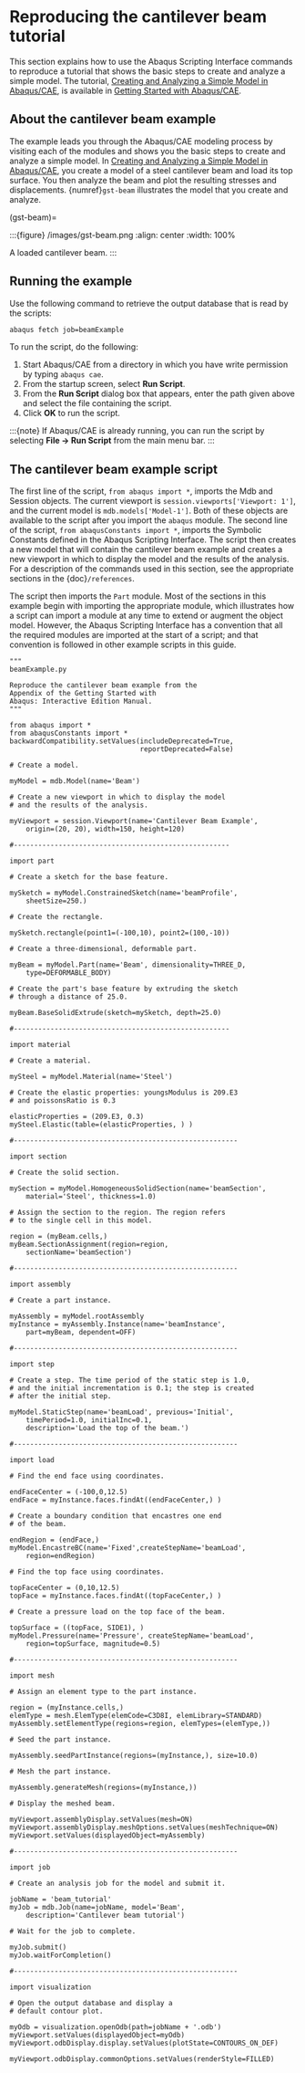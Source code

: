# Reproducing the cantilever beam tutorial

This section explains how to use the Abaqus Scripting Interface commands to reproduce a tutorial that shows the basic steps to create and analyze a simple model. The tutorial, [Creating and Analyzing a Simple Model in Abaqus/CAE](https://help.3ds.com/2021/English/DSSIMULIA_Established/SIMACAEGSARefMap/simagsa-m-Caebeam-sb.htm?contextscope=all#simagsa-m-Caebeam-sb), is available in [Getting Started with Abaqus/CAE](https://help.3ds.com/2021/English/DSSIMULIA_Established/SIMACAEGSARefMap/simagsa-c-ov.htm?contextscope=all#simagsa-c-ov).

## About the cantilever beam example

The example leads you through the Abaqus/CAE modeling process by visiting each of the modules and shows you the basic steps to create and analyze a simple model. In [Creating and Analyzing a Simple Model in Abaqus/CAE](https://help.3ds.com/2021/English/DSSIMULIA_Established/SIMACAEGSARefMap/simagsa-m-Caebeam-sb.htm?contextscope=all#simagsa-m-Caebeam-sb), you create a model of a steel cantilever beam and load its top surface. You then analyze the beam and plot the resulting stresses and displacements. {numref}`gst-beam` illustrates the model that you create and analyze.

(gst-beam)=

:::{figure} /images/gst-beam.png
:align: center
:width: 100%

A loaded cantilever beam.
:::

## Running the example

Use the following command to retrieve the output database that is read by the scripts:

```sh
abaqus fetch job=beamExample
```

To run the script, do the following:

1. Start Abaqus/CAE from a directory in which you have write permission by typing `abaqus cae`.
2. From the startup screen, select **Run Script**.
3. From the **Run Script** dialog box that appears, enter the path given above and select the file containing the script.
4. Click **OK** to run the script.

:::{note}
If Abaqus/CAE is already running, you can run the script by selecting **File -> Run Script** from the main menu bar.
:::

## The cantilever beam example script

The first line of the script, `from abaqus import *`, imports the Mdb and Session objects. The current viewport is `session.viewports['Viewport: 1']`, and the current model is `mdb.models['Model-1']`. Both of these objects are available to the script after you import the `abaqus` module. The second line of the script, `from abaqusConstants import *`, imports the Symbolic Constants defined in the Abaqus Scripting Interface. The script then creates a new model that will contain the cantilever beam example and creates a new viewport in which to display the model and the results of the analysis. For a description of the commands used in this section, see the appropriate sections in the {doc}`/references`.

The script then imports the `Part` module. Most of the sections in this example begin with importing the appropriate module, which illustrates how a script can import a module at any time to extend or augment the object model. However, the Abaqus Scripting Interface has a convention that all the required modules are imported at the start of a script; and that convention is followed in other example scripts in this guide.

```python2
"""
beamExample.py

Reproduce the cantilever beam example from the
Appendix of the Getting Started with
Abaqus: Interactive Edition Manual.
"""

from abaqus import *
from abaqusConstants import *
backwardCompatibility.setValues(includeDeprecated=True,
                                reportDeprecated=False)

# Create a model.

myModel = mdb.Model(name='Beam')

# Create a new viewport in which to display the model
# and the results of the analysis.

myViewport = session.Viewport(name='Cantilever Beam Example',
    origin=(20, 20), width=150, height=120)

#-----------------------------------------------------

import part

# Create a sketch for the base feature.

mySketch = myModel.ConstrainedSketch(name='beamProfile',
    sheetSize=250.)

# Create the rectangle.

mySketch.rectangle(point1=(-100,10), point2=(100,-10))

# Create a three-dimensional, deformable part.

myBeam = myModel.Part(name='Beam', dimensionality=THREE_D,
    type=DEFORMABLE_BODY)

# Create the part's base feature by extruding the sketch
# through a distance of 25.0.

myBeam.BaseSolidExtrude(sketch=mySketch, depth=25.0)

#-----------------------------------------------------

import material

# Create a material.

mySteel = myModel.Material(name='Steel')

# Create the elastic properties: youngsModulus is 209.E3
# and poissonsRatio is 0.3

elasticProperties = (209.E3, 0.3)
mySteel.Elastic(table=(elasticProperties, ) )

#-------------------------------------------------------

import section

# Create the solid section.

mySection = myModel.HomogeneousSolidSection(name='beamSection',
    material='Steel', thickness=1.0)

# Assign the section to the region. The region refers
# to the single cell in this model.

region = (myBeam.cells,)
myBeam.SectionAssignment(region=region,
    sectionName='beamSection')

#-------------------------------------------------------

import assembly

# Create a part instance.

myAssembly = myModel.rootAssembly
myInstance = myAssembly.Instance(name='beamInstance',
    part=myBeam, dependent=OFF)

#-------------------------------------------------------

import step

# Create a step. The time period of the static step is 1.0,
# and the initial incrementation is 0.1; the step is created
# after the initial step.

myModel.StaticStep(name='beamLoad', previous='Initial',
    timePeriod=1.0, initialInc=0.1,
    description='Load the top of the beam.')

#-------------------------------------------------------

import load

# Find the end face using coordinates.

endFaceCenter = (-100,0,12.5)
endFace = myInstance.faces.findAt((endFaceCenter,) )

# Create a boundary condition that encastres one end
# of the beam.

endRegion = (endFace,)
myModel.EncastreBC(name='Fixed',createStepName='beamLoad',
    region=endRegion)

# Find the top face using coordinates.

topFaceCenter = (0,10,12.5)
topFace = myInstance.faces.findAt((topFaceCenter,) )

# Create a pressure load on the top face of the beam.

topSurface = ((topFace, SIDE1), )
myModel.Pressure(name='Pressure', createStepName='beamLoad',
    region=topSurface, magnitude=0.5)

#-------------------------------------------------------

import mesh

# Assign an element type to the part instance.

region = (myInstance.cells,)
elemType = mesh.ElemType(elemCode=C3D8I, elemLibrary=STANDARD)
myAssembly.setElementType(regions=region, elemTypes=(elemType,))

# Seed the part instance.

myAssembly.seedPartInstance(regions=(myInstance,), size=10.0)

# Mesh the part instance.

myAssembly.generateMesh(regions=(myInstance,))

# Display the meshed beam.

myViewport.assemblyDisplay.setValues(mesh=ON)
myViewport.assemblyDisplay.meshOptions.setValues(meshTechnique=ON)
myViewport.setValues(displayedObject=myAssembly)

#-------------------------------------------------------

import job

# Create an analysis job for the model and submit it.

jobName = 'beam_tutorial'
myJob = mdb.Job(name=jobName, model='Beam',
    description='Cantilever beam tutorial')

# Wait for the job to complete.

myJob.submit()
myJob.waitForCompletion()

#-------------------------------------------------------

import visualization

# Open the output database and display a
# default contour plot.

myOdb = visualization.openOdb(path=jobName + '.odb')
myViewport.setValues(displayedObject=myOdb)
myViewport.odbDisplay.display.setValues(plotState=CONTOURS_ON_DEF)

myViewport.odbDisplay.commonOptions.setValues(renderStyle=FILLED)
```

